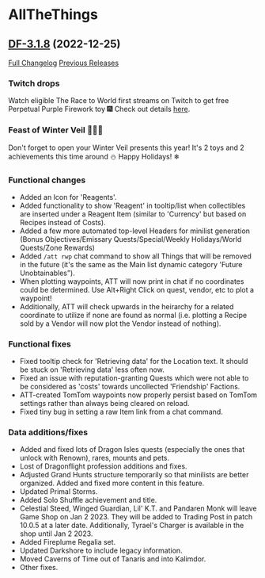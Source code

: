 # AllTheThings

## [DF-3.1.8](https://github.com/DFortun81/AllTheThings/tree/DF-3.1.8) (2022-12-25)
[Full Changelog](https://github.com/DFortun81/AllTheThings/compare/DF-3.1.7...DF-3.1.8) [Previous Releases](https://github.com/DFortun81/AllTheThings/releases)


### Twitch drops

Watch eligible The Race to World first streams on Twitch to get free Perpetual Purple Firework toy 🎆 Check out details [here](https://worldofwarcraft.com/en-us/news/23891616).


### Feast of Winter Veil 🎅🎄🤶

Don't forget to open your Winter Veil presents this year! It's 2 toys and 2 achievements this time around ⛄
Happy Holidays! ❄


### Functional changes

- Added an Icon for 'Reagents'.
- Added functionality to show 'Reagent' in tooltip/list when collectibles are inserted under a Reagent Item (similar to 'Currency' but based on Recipes instead of Costs).
- Added a few more automated top-level Headers for minilist generation (Bonus Objectives/Emissary Quests/Special/Weekly Holidays/World Quests/Zone Rewards)
- Added `/att rwp` chat command to show all Things that will be removed in the future (it's the same as the Main list dynamic category 'Future Unobtainables").
- When plotting waypoints, ATT will now print in chat if no coordinates could be determined. Use Alt+Right Click on quest, vendor, etc to plot a waypoint!
- Additionally, ATT will check upwards in the heirarchy for a related coordinate to utilize if none are found as normal (i.e. plotting a Recipe sold by a Vendor will now plot the Vendor instead of nothing).


### Functional fixes

- Fixed tooltip check for 'Retrieving data' for the Location text. It should be stuck on 'Retrieving data' less often now.
- Fixed an issue with reputation-granting Quests which were not able to be considered as 'costs' towards uncollected 'Friendship' Factions.
- ATT-created TomTom waypoints now properly persist based on TomTom settings rather than always being cleared on reload.
- Fixed tiny bug in setting a raw Item link from a chat command.

### Data additions/fixes

- Added and fixed lots of Dragon Isles quests (especially the ones that unlock with Renown), rares, mounts and pets.
- Lost of Dragonflight profession additions and fixes.
- Adjusted Grand Hunts structure temporarily so that minilists are better organized. Added and fixed more content in this feature.
- Updated Primal Storms.
- Added Solo Shuffle achievement and title.
- Celestial Steed, Winged Guardian, Lil' K.T. and Pandaren Monk will leave Game Shop on Jan 2 2023. They will be added to Trading Post in patch 10.0.5 at a later date. Additionally, Tyrael's Charger is available in the shop until Jan 2 2023.
- Added Fireplume Regalia set.
- Updated Darkshore to include legacy information.
- Moved Caverns of Time out of Tanaris and into Kalimdor.
- Other fixes.
